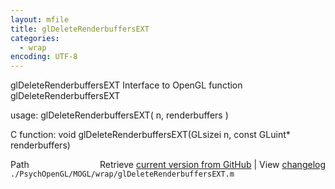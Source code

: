 ```yaml
---
layout: mfile
title: glDeleteRenderbuffersEXT
categories:
  - wrap
encoding: UTF-8
---
```


glDeleteRenderbuffersEXT  Interface to OpenGL function glDeleteRenderbuffersEXT

usage:  glDeleteRenderbuffersEXT( n, renderbuffers )

C function:  void glDeleteRenderbuffersEXT(GLsizei n, const GLuint\* renderbuffers)


<div class="code_header" style="text-align:right;">
  <span style="float:left;">Path&nbsp;&nbsp;</span> <span class="counter">Retrieve <a href=
  "https://raw.github.com/Psychtoolbox-3/Psychtoolbox-3/beta/./PsychOpenGL/MOGL/wrap/glDeleteRenderbuffersEXT.m">current version from GitHub</a> | View <a href=
  "https://github.com/Psychtoolbox-3/Psychtoolbox-3/commits/beta/./PsychOpenGL/MOGL/wrap/glDeleteRenderbuffersEXT.m">changelog</a></span>
</div>
<div class="code">
  <code>./PsychOpenGL/MOGL/wrap/glDeleteRenderbuffersEXT.m</code>
</div>
